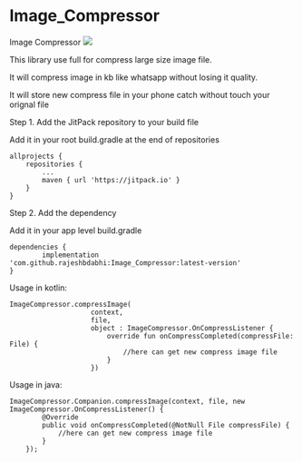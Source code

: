 # Image_Compressor
Image Compressor
[![](https://jitpack.io/v/rajeshbdabhi/Image_Compressor.svg)](https://jitpack.io/#rajeshbdabhi/Image_Compressor)

This library use full for compress large size image file.

It will compress image in kb like whatsapp without losing it quality.

It will store new compress file in your phone catch without touch your orignal file

Step 1. Add the JitPack repository to your build file

Add it in your root build.gradle at the end of repositories
	
	allprojects {
		repositories {
			...
			maven { url 'https://jitpack.io' }
		}
	}


Step 2. Add the dependency

Add it in your app level build.gradle

	dependencies {
    		implementation 'com.github.rajeshbdabhi:Image_Compressor:latest-version'
	}
	
Usage in kotlin:

	ImageCompressor.compressImage(
                        context,
                        file,
                        object : ImageCompressor.OnCompressListener {
                            override fun onCompressCompleted(compressFile: File) {
                                //here can get new compress image file
                            }
                        })
			

Usage in java:

	ImageCompressor.Companion.compressImage(context, file, new ImageCompressor.OnCompressListener() {
            @Override
            public void onCompressCompleted(@NotNull File compressFile) {
                //here can get new compress image file
            }
        });

